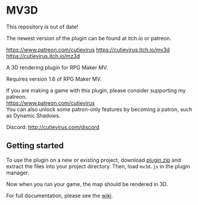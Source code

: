 
 MV3D
======

This repository is out of date!

The newest version of the plugin can be found at itch.io or patreon.

https://www.patreon.com/cutievirus
https://cutievirus.itch.io/mv3d
https://cutievirus.itch.io/mz3d

A 3D rendering plugin for RPG Maker MV.

Requires version 1.6 of RPG Maker MV.  

If you are making a game with this plugin, please consider supporting my
patreon.  
https://www.patreon.com/cutievirus  
You can also unlock some patron-only features by becoming a patron, such as
Dynamic Shadows.  

Discord: http://cutievirus.com/discord

## Getting started

To use the plugin on a new or existing project, download [plugin.zip] and
extract the files into your project directory.
Then, load `mv3d.js` in the plugin manager.

Now when you run your game, the map should be rendered in 3D.

For full documentation, please see the [wiki].


[plugin.zip]:
https://github.com/Dread-chan/MV3D/blob/master/plugin.zip

[wiki]:https://mv3d.cutievirus.com/documentation


